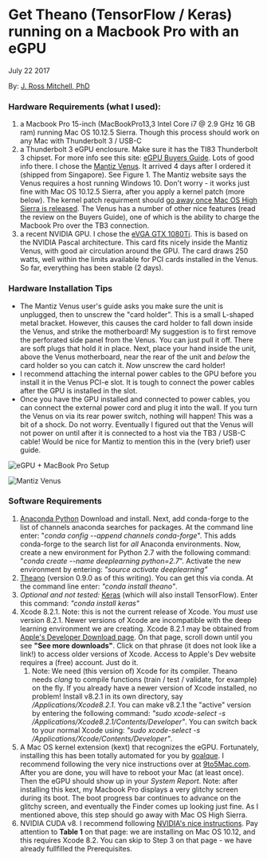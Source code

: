 # Get Theano (TensorFlow / Keras) running on a Macbook Pro with an eGPU
July 22 2017

By: [J. Ross Mitchell, PhD](mailto:joseph.ross.mitchell@gmail.com)

### Hardware Requirements (what I used):
1. a Macbook Pro 15-inch (MacBookPro13,3 Intel Core i7 @ 2.9 GHz 16 GB ram) running Mac OS 10.12.5 Sierra. Though this process should work on any Mac with Thunderbolt 3 / USB-C
1. a Thunderbolt 3 eGPU enclosure. Make sure it has the TI83 Thunderbolt 3 chipset. For more info see this site: [eGPU Buyers Guide](https://egpu.io/external-gpu-buyers-guide-2017/). Lots of good info there. I chose the [Mantiz Venus](https://mymantiz.com/collections/shop/products/mz-02-venus?variant=28876425155). It arrived 4 days after I ordered it (shipped from Singapore). See Figure 1. The Mantiz website says the Venus requires a host running Windows 10. Don't worry - it works just fine with Mac OS 10.12.5 Sierra, after you apply a kernel patch (more below). The kernel patch requirment should [go away once Mac OS High Sierra is released](https://9to5mac.com/2017/06/07/hands-on-macos-high-sierra-native-egpu-support-shows-promise-video/). The Venus has a number of other nice features (read the review on the Buyers Guide), one of which is the ability to charge the Macbook Pro over the TB3 connection.
1. a recent NVIDIA GPU. I chose the [eVGA GTX 1080Ti](https://www.amazon.com/gp/product/B06Y11DFZ3/). This is based on the NVIDIA Pascal architecture. This card fits nicely inside the Mantiz Venus, with good air circulation around the GPU. The card draws 250 watts, well within the limits available for PCI cards installed in the Venus. So far, everything has been stable (2 days).

### Hardware Installation Tips
* The Mantiz Venus user's guide asks you make sure the unit is unplugged, then to unscrew the "card holder". This is a small L-shaped metal bracket. However, this causes the card holder to fall down inside the Venus, and strike the motherboard! My suggestion is to first remove the perforated side panel from the Venus. You can just pull it off. There are soft plugs that hold it in place. Next, place your hand inside the unit, above the Venus motherboard, near the rear of the unit and _below_ the card holder so you can catch it. _Now_  unscrew the card holder!
* I recommend attaching the internal power cables to the GPU before you install it in the Venus PCI-e slot. It is tough to connect the power cables after the GPU is installed in the slot.
* Once you have the GPU installed and connected to power cables, you can connect the external power cord and plug it into the wall. If you turn the Venus on via its rear power switch, nothing will happen! This was a bit of a shock. Do not worry. Eventually I figured out that the Venus will not power on until after it is connected to a host via the TB3 / USB-C cable! Would be nice for Mantiz to mention this in the (very brief) user guide.

![eGPU + MacBook Pro Setup](https://user-images.githubusercontent.com/13511772/28494636-0dc371d6-6ee9-11e7-8632-703352874dd2.jpg)

![Mantiz Venus](https://user-images.githubusercontent.com/13511772/28494927-3ca7711a-6ef2-11e7-9657-cb336048fe3d.jpg)

### Software Requirements 
1. [Anaconda Python](https://www.continuum.io) Download and install. Next, add conda-forge to the list of channels anaconda searches for packages. At the command line enter: "_conda config --append channels conda-forge_". This adds conda-forge to the search list for _all_ Anaconda environments. Now, create a new environment for Python 2.7 with the following command: "_conda create --name deeplearning python=2.7_". Activate the new environment by entering: _"source activate deeplearning"_
1. [Theano](http://deeplearning.net/software/theano/) (version 0.9.0 as of this writing). You can get this via conda. At the command line enter: _"conda install theano"_.
1. _Optional and not tested:_ [Keras](https://keras.io) (which will also install TensorFlow). Enter this command: _"conda install keras"_
1. Xcode 8.2.1. Note: this is not the current release of Xcode. You _must_ use version 8.2.1. Newer versions of Xcode are incompatible with the deep learning environment we are creating. Xcode 8.2.1 may be obtained from [Apple's Developer Download page](https://developer.apple.com/download/more/). On that page, scroll down until you see **"See more downloads"**. Click on that phrase (it does not look like a link!) to access older versions of Xcode. Access to Apple's Dev website requires a (free) account. Just do it. 
    1. Note: We need (this version of) Xcode for its compiler. Theano needs _clang_ to compile functions (train / test / validate, for example) on the fly. If you already have a newer version of Xcode installed, no problem! Install v8.2.1 in its own directory, say _/Applications/Xcode8.2.1_. You can make v8.2.1 the "active" version by entering the following command: _"sudo xcode-select -s /Applications/Xcode8.2.1/Contents/Developer"_. You can switch back to your normal Xcode using: _"sudo xcode-select -s /Applications/Xcode/Contents/Developer"_.
1. A Mac OS kernel extension (kext) that recognizes the eGPU. Fortunately, installing this has been totally automated for you by [goalque](https://github.com/goalque/automate-eGPU). I recommend following the very nice instructions over at [9to5Mac.com](https://9to5mac.com/2017/04/11/hands-on-powering-the-macbook-pro-with-an-egpu-using-nvidias-new-pascal-drivers/). After you are done, you will have to reboot your Mac (at least once). Then the eGPU should show up in your _System Report_. Note: after installing this kext, my Macbook Pro displays a very glitchy screen during its boot. The boot progress bar continues to advance on the glitchy screen, and eventually the Finder comes up looking just fine. As I mentioned above, this step should go away with Mac OS High Sierra.
1. NVIDIA CUDA v8. I recommend following [NVIDIA's nice instructions](http://docs.nvidia.com/cuda/cuda-installation-guide-mac-os-x). Pay attention to **Table 1** on that page: we are installing on Mac OS 10.12, and this requires Xcode 8.2. You can skip to Step 3 on that page - we have already fullfilled the Prerequisites. 

